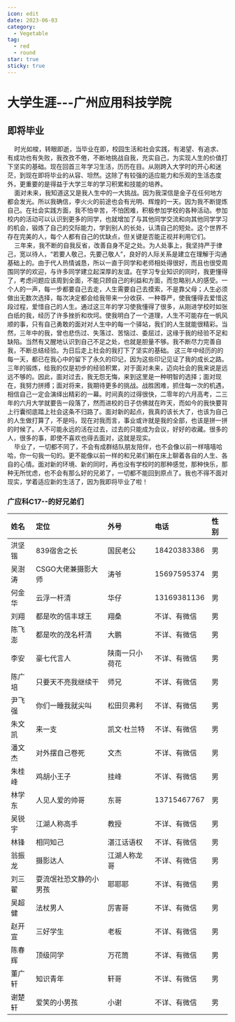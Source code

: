 ```yaml
---
icon: edit
date: 2023-06-03
category:
  - Vegetable
tag:
  - red
  - round
star: true
sticky: true
---
```


# 大学生涯---广州应用科技学院

## 即将毕业
&nbsp;&nbsp;&nbsp;&nbsp;时光如梭，转眼即逝，当毕业在即，校园生活和社会实践，有渴望、有追求、有成功也有失败，我孜孜不倦，不断地挑战自我，充实自己，为实现人生的价值打下坚实的基础。现在回首三年学习生活，历历在目。从刚跨入大学时的开心和迷茫，到现在即将毕业的从容、坦然。这除了有较强的适应能力和乐观的生活态度外，更重要的是得益于大学三年的学习积累和技能的培养。  
&nbsp;&nbsp;&nbsp;&nbsp;面对未来，我知道这又是我人生中的一大挑战。因为我深信是金子在任何地方都会发光。所以我确信，李火火的前途也会有光明、辉煌的一天。因为我不断提炼自己。在社会实践方面，我不怕辛苦，不怕困难，积极参加学校的各种活动。参加校内的活动可以认识到更多的同学，也就增加了与其他同学交流和向其他同学学习的机会，锻炼了自己的交际能力，学到别人的长处，认清自己的短处。这个世界不存在完美的人，每个人都有自己的优缺点，但关键是否能正视并利用它们。  
&nbsp;&nbsp;&nbsp;&nbsp;三年来，我不断的自我反省，改善自身不足之处。为人处事上，我坚持严于律己，宽以待人，“若要人敬己，先要己敬人”，良好的人际关系是建立在理解于沟通基础上的。由于代人热情诚恳，所以一直于同学和老师相处得很好，而且也很受周围同学的欢迎，与许多同学建立起深厚的友谊。在学习专业知识的同时，我更懂得了，考虑问题应该周到全面，不能只顾自己的利益和方面，而忽略别人的感受。一个人的一声，每一步都要自己去走，人生需要自己去摸索，不是靠父母；人生必须做出无数次选择，每次决定都会给我带来一分收获、一种尊严，使我懂得去爱惜这段过程，爱惜自己的人生。通过这三年的学习使我懂得了很多，从刚进学校时如张白纸的我，经历了许多挫折和坎坷。使我明白了一个道理，人生不可能存在一帆风顺的事，只有自己勇敢的面对对人生中的每一个驿站，我们的人生就能很精彩。当然，三年中的我，曾也悲伤过、失落过、苦恼过、委屈过，这缘于我的经验不足和缺陷。当然有又醒地认识到自己不足之处，也就是胆量不够。我不断尽力完善自我，不断总结经验。为日后走上社会的我打下了坚实的基础。
这三年中经历的的每一天，都已在我心中的留下了永久的印记，因为这些印记见证了我的成长之路。三年的锻炼，给我的仅是初步的经验积累，对于面对未来，迈向社会的我来说是远远不够的。因此，面对过去，我无怨无悔，来到这里是一种明智的选择；面对现在，我努力拼搏；面对将来，我期待更多的挑战。战胜困难，抓住每一次的机遇，相信自己一定会演绎出精彩的一幕。时间真的过得很快，二零年的六月高考，二三年的六月大学就要告一段落了，然而进校的日子仿佛就在昨天，而如今的我快要背上行囊彻底踏上社会这条不归路了。面对新的起点，我真的该长大了，也该为自己的人生做打算了，不是吗，现在对我而言，事业或许就是我的全部，也该是拼一拼的时候了。人不可能永远的活在过去，过去的只能成为会议，好好的收藏。很多的人，很多的事，即使不喜欢也得去面对，这就是现实。  
&nbsp;&nbsp;&nbsp;&nbsp;毕业了，一切都不同了，不会有成群结队朋友陪伴，也不会像以前一样嘻嘻哈哈，你一句我一句的。更不能像以前一样的和兄弟们躺在床上聊着各自的人生、各自的心情。面对新的环境、新的同时，再也没有学校时的那种感觉，那种快乐，那种无所忧虑，也不会有那么好的兄弟了，一切都不能回到原点了。我也不得不面对现实，学着适应新的生活了，因为我即将毕业了啦！
### 广应科C17--的好兄弟们

|姓名|定位|外号|电话|性别|
|:-----|:-----|:-----|:-----|:-----|
|洪坚锴|839宿舍之长|国民老公|18420383386|男|
|吴澍涛|CSGO大佬兼摄影大师|涛爷|15697595374|男|
|何金华|云浮一杆清|华仔|13169381136|男|
|刘翔|都是吹的信丰球王|翔桑|不详、有微信|男|
|陈飞澎|都是吹的茂名杆清|大鹏|不详、有微信|男|
|李安|豪七代言人|陕南一只小荷花|不详、有微信|男|
|陈广培|只要天不亮我继续干|师兄|不详、有微信|男|
|尹飞强|你们一睡我就尖叫|松田贝弗利|不详、有微信|男|
|朱文凯|来一支|凯文·杜兰特|不详、有微信|男|
|潘文杰|对外摆自己卷死|文杰|不详、有微信|男|
|朱桂峰|鸡胡小王子|挂峰|不详、有微信|男|
|林学东|人见人爱的帅哥|东哥|13715467767|男|
|吴锐宇|江湖人称高手|教授|不详、有微信|男|
|林锋|相同知己|湛江话语权|不详、有微信|男|
|翁振龙|摄影达人|江湖人称龙哥|不详、有微信|男|
|刘三翟|耍流氓社恐文静的小男孩|耶耶耶|不详、有微信|男|
|吴超健|法杖男人|厉害哥|不详、有微信|男|
|赵开宣|三好学生|老板|不详、有微信|男|
|陈春辉|顶级同学|万花筒|不详、有微信|男|
|董广轩|知识青年|轩哥|不详、有微信|男|
|谢楚轩|爱笑的小男孩|小谢|不详、有微信|男|